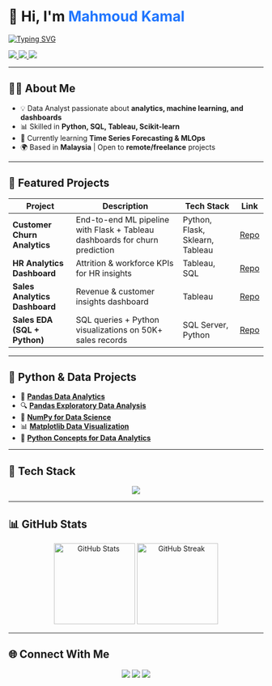 <!-- Modern Left-Aligned Header -->
<h1>👋 Hi, I'm <span style="color:#1F75FE;">Mahmoud Kamal</span></h1>

<p>
  <a href="https://github.com/OverStarData">
    <img src="https://readme-typing-svg.herokuapp.com?font=Fira+Code&weight=600&size=22&pause=1000&color=1F75FE&vCenter=true&width=500&lines=Data+Analyst;Machine+Learning+Engineer;Data+Scientist;Problem+Solver" alt="Typing SVG" />
  </a>
</p>

<!-- Social Links with Modern Badges -->
<p>
  <a href="https://www.linkedin.com/in/mahmoud-kamal-14208136b/">
    <img src="https://img.shields.io/badge/LinkedIn-1F75FE?style=flat-square&logo=linkedin&logoColor=white" />
  </a>
  <a href="mailto:mahmoudkamal20518@gmail.com">
    <img src="https://img.shields.io/badge/Email-D14836?style=flat-square&logo=gmail&logoColor=white" />
  </a>
  <a href="https://github.com/OverStarData">
    <img src="https://img.shields.io/badge/GitHub-333333?style=flat-square&logo=github&logoColor=white" />
  </a>
</p>

---

## 🧑‍💻 About Me  

- 💡 Data Analyst passionate about **analytics, machine learning, and dashboards**  
- 📊 Skilled in **Python, SQL, Tableau, Scikit-learn**  
- 🚀 Currently learning **Time Series Forecasting & MLOps**  
- 🌍 Based in **Malaysia** | Open to **remote/freelance** projects  

---

## 🚀 Featured Projects  

| Project | Description | Tech Stack | Link |
|---------|-------------|------------|------|
| **Customer Churn Analytics** | End-to-end ML pipeline with Flask + Tableau dashboards for churn prediction | Python, Flask, Sklearn, Tableau | [Repo](https://github.com/OverStarData/customer-churn-analytics) |
| **HR Analytics Dashboard** | Attrition & workforce KPIs for HR insights | Tableau, SQL | [Repo](https://github.com/OverStarData/HR-Analytics-Dashboard-Tableau) |
| **Sales Analytics Dashboard** | Revenue & customer insights dashboard | Tableau | [Repo](https://github.com/OverStarData/Sales-Analytics-Dashboard-Tableau) |
| **Sales EDA (SQL + Python)** | SQL queries + Python visualizations on 50K+ sales records | SQL Server, Python | [Repo](https://github.com/OverStarData/exploratory-data-analytic-sales-sql) |

---

## 🐍 Python & Data Projects  

- 🐼 [**Pandas Data Analytics**](https://github.com/OverStarData/pandas-data-analytics)  
- 🔍 [**Pandas Exploratory Data Analysis**](https://github.com/OverStarData/Pandas-Exploratory-Data-Analysis)  
- 🔢 [**NumPy for Data Science**](https://github.com/OverStarData/numpy-data-science)  
- 📊 [**Matplotlib Data Visualization**](https://github.com/OverStarData/Matplotlib-Data-Visualization)  
- 🐍 [**Python Concepts for Data Analytics**](https://github.com/OverStarData/python-concepts-for-data-analytics)  

---

## 🧰 Tech Stack  

<p align="center">
  <img src="https://skillicons.dev/icons?i=python,sqlite,postgresql,tensorflow,sklearn,tableau,git,github,js,react,nodejs" />
</p>

---

## 📊 GitHub Stats  

<p align="center">
  <img src="https://github-readme-stats.vercel.app/api?username=OverStarData&show_icons=true&theme=radical" alt="GitHub Stats" height="160"/>
  <img src="https://github-readme-streak-stats.herokuapp.com/?user=OverStarData&theme=radical" alt="GitHub Streak" height="160"/>
</p>

---

## 🌐 Connect With Me  

<p align="center">
  <a href="https://www.linkedin.com/in/mahmoud-kamal-14208136b/"><img src="https://img.shields.io/badge/LinkedIn-0077B5?style=flat-square&logo=linkedin&logoColor=white" /></a>
  <a href="mailto:mahmoudkamal20518@gmail.com"><img src="https://img.shields.io/badge/Email-D14836?style=flat-square&logo=gmail&logoColor=white" /></a>
  <a href="https://github.com/OverStarData"><img src="https://img.shields.io/badge/GitHub-000000?style=flat-square&logo=github&logoColor=white" /></a>
</p>
